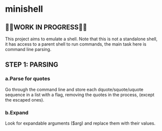 # minishell

## 🚧🚧WORK IN PROGRESS🚧🚧

This project aims to emulate a shell. Note that this is not a standalone shell, it has access to a parent shell
to run commands, the main task here is command line parsing.

## STEP 1: PARSING

### a.Parse for quotes

Go through the command line and store each dquote/squote/uquote sequence in a list with a flag, removing the
quotes in the process, (except the escaped ones).

### b.Expand

Look for expandable arguments ($arg) and replace them with their values.

